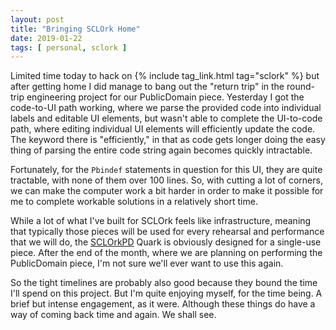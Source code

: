 ```yaml
---
layout: post
title: "Bringing SCLOrk Home"
date: 2019-01-22
tags: [ personal, sclork ]
---
```


Limited time today to hack on {% include tag_link.html tag="sclork" %} but after
getting home I did manage to bang out the "return trip" in the round-trip
engineering project for our PublicDomain piece. Yesterday I got the
code-to-UI path working, where we parse the provided code into individual labels
and editable UI elements, but wasn't able to complete the UI-to-code path, where
editing individual UI elements will efficiently update the code. The keyword
there is "efficiently," in that as code gets longer doing the easy thing of
parsing the entire code string again becomes quickly intractable.

Fortunately, for the ```Pbindef``` statements in question for this UI, they are
quite tractable, with none of them over 100 lines. So, with cutting a lot of
corners, we can make the computer work a bit harder in order to make it possible
for me to complete workable solutions in a relatively short time.

While a lot of what I've built for SCLOrk feels like infrastructure, meaning
that typically those pieces will be used for every rehearsal and performance
that we will do, the [SCLOrkPD](https://github.com/lnihlen/SCLOrkPD) Quark is
obviously designed for a single-use piece. After the end of the month, where
we are planning on performing the PublicDomain piece, I'm not sure we'll ever
want to use this again.

So the tight timelines are probably also good because they bound the time I'll
spend on this project. But I'm quite enjoying myself, for the time being.
A brief but intense engagement, as it were. Although these things do have a
way of coming back time and again. We shall see.

